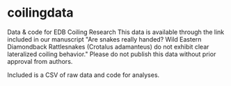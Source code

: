 # coilingdata
Data &amp; code for EDB Coiling Research
This data is available through the link included in our manuscript "Are snakes really handed? Wild Eastern Diamondback Rattlesnakes (Crotalus adamanteus) do not exhibit clear lateralized coiling behavior."
Please do not publish this data without prior approval from authors. 

Included is a CSV of raw data and code for analyses. 
